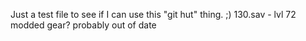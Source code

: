 Just a test file to see if I can use this "git hut" thing. ;)
130.sav - lvl 72 modded gear? probably out of date
